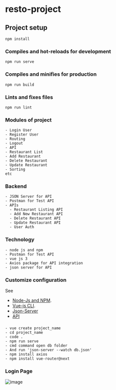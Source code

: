 # resto-project

## Project setup
```
npm install
```

### Compiles and hot-reloads for development
```
npm run serve
```

### Compiles and minifies for production
```
npm run build
```

### Lints and fixes files
```
npm run lint
```
### Modules of project 
 ```
 - Login User
 - Register User 
 - Routing
 - Logout
 - API
 - Restaurant List
 - Add Restaurant
 - Delete Restaurant
 - Update Restaurant
 - Sorting
 etc
 ```
 ### Backend
  ```
  - JSON Server for API
  - Postman for Test API
  - APIs
    - Restaurant Listing API
    - Add New Restaurant API
    - Delete Restaurant API
    - Update Restaurant API
    - User Auth
  ```
  ### Technology
  ```
  - node js and npm
  - Postman for Test API
  - vue js 3
  - Axios package for API integration
  - json server for API
  ```
### Customize configuration
See
- [Node-Js and NPM](https://nodejs.org/en/).
- [Vue-js CLI](https://cli.vuejs.org/config/).
- [Json-Server](https://www.npmjs.com/package/json-server)
- [API](https://youtu.be/l-9S3GtVxr8)

###
```
- vue create project_name
- cd project_name
- code .
- npm run serve
- cmd command open db folder
- And run 'json-server --watch db.json'
- npm install axios
- npm install vue-router@next
```
### Login Page

![image](https://user-images.githubusercontent.com/59710234/122682438-18fb3b80-d21b-11eb-83a1-f28493c3c818.png)

